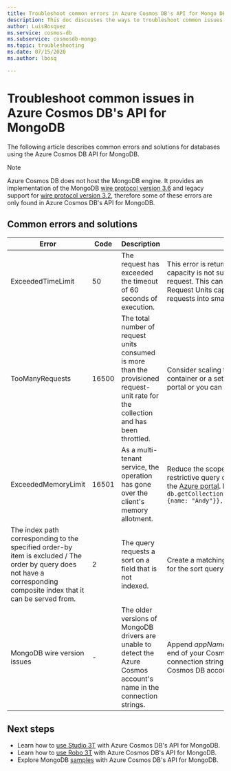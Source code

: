 ```yaml
---
title: Troubleshoot common errors in Azure Cosmos DB's API for Mongo DB
description: This doc discusses the ways to troubleshoot common issues encountered in Azure Cosmos DB's API for MongoDB.
author: LuisBosquez
ms.service: cosmos-db
ms.subservice: cosmosdb-mongo
ms.topic: troubleshooting
ms.date: 07/15/2020
ms.author: lbosq

---
```


# Troubleshoot common issues in Azure Cosmos DB's API for MongoDB

The following article describes common errors and solutions for databases using the Azure Cosmos DB API for MongoDB.

>[!Note]
> Azure Cosmos DB does not host the MongoDB engine. It provides an implementation of the MongoDB [wire protocol version 3.6](mongodb-feature-support-36.md) and legacy support for [wire protocol version 3.2](mongodb-feature-support.md), therefore some of these errors are only found in Azure Cosmos DB's API for MongoDB. 

## Common errors and solutions

| Error               | Code  | Description  | Solution  |
|---------------------|-------|--------------|-----------|
| ExceededTimeLimit   | 50 | The request has exceeded the timeout of 60 seconds of execution. | This error is returned when the current allocated capacity is not sufficient to complete the request. This can be solved by increasing the Request Units capacity or splitting large requests into smaller ones. |
| TooManyRequests     | 16500 | The total number of request units consumed is more than the provisioned request-unit rate for the collection and has been throttled. | Consider scaling the throughput assigned to a container or a set of containers from the Azure portal or you can retry the operation. |
| ExceededMemoryLimit | 16501 | As a multi-tenant service, the operation has gone over the client's memory allotment. | Reduce the scope of the operation through more restrictive query criteria or contact support from the [Azure portal](https://portal.azure.com/?#blade/Microsoft_Azure_Support/HelpAndSupportBlade). Example: `db.getCollection('users').aggregate([{$match: {name: "Andy"}}, {$sort: {age: -1}}]))` |
| The index path corresponding to the specified order-by item is excluded / The order by query does not have a corresponding composite index that it can be served from. | 2 | The query requests a sort on a field that is not indexed. | Create a matching index (or composite index) for the sort query being attempted. |
| MongoDB wire version issues | - | The older versions of MongoDB drivers are unable to detect the Azure Cosmos account's name in the connection strings. | Append *appName=@**accountName**@* at the end of your Cosmos DB's API for MongoDB connection string, where ***accountName*** is your Cosmos DB account name. |

## Next steps

- Learn how to [use Studio 3T](mongodb-mongochef.md) with Azure Cosmos DB's API for MongoDB.
- Learn how to [use Robo 3T](mongodb-robomongo.md) with Azure Cosmos DB's API for MongoDB.
- Explore MongoDB [samples](mongodb-samples.md) with Azure Cosmos DB's API for MongoDB.

